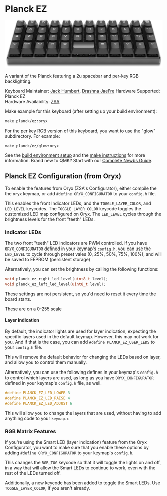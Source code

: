 # Planck EZ

![Planck EZ](https://raw.githubusercontent.com/noroadsleft/qmk_images/master/keyboards/planck/ez/neat-planck-banner.png)

A variant of the Planck featuring a 2u spacebar and per-key RGB backlighting.

Keyboard Maintainer: [Jack Humbert](https://github.com/jackhumbert), [Drashna Jael're](https://github.com/drashna)
Hardware Supported: Planck EZ  
Hardware Availability: [ZSA](https://www.zsa.io/planck/)

Make example for this keyboard (after setting up your build environment):

    make planck/ez:oryx

For the per key RGB version of this keyboard, you want to use the "glow" subdirectory. For example: 

    make planck/ez/glow:oryx
    
See the [build environment setup](https://docs.qmk.fm/#/getting_started_build_tools) and the [make instructions](https://docs.qmk.fm/#/getting_started_make_guide) for more information. Brand new to QMK? Start with our [Complete Newbs Guide](https://docs.qmk.fm/#/newbs).

## Planck EZ Configuration (from Oryx)

To enable the features from Oryx (ZSA's Configurator), either compile the the `oryx` keymap, or add `#define ORYX_CONFIGURATOR` to your `config.h` file.  

This enables the front Indicator LEDs, and the `TOGGLE_LAYER_COLOR`, and `LED_LEVEL` keycodes.  The `TOGGLE_LAYER_COLOR` keycode toggles the customized LED map configured on Oryx. The `LED_LEVEL` cycles through the brightness levels for the front "teeth" LEDs. 

### Indicator LEDs

The two front "teeth" LED indicators are PWM controlled.   If you have `ORYX_CONFIGURATOR` defined in your keymap's `config.h`, you can use the `LED_LEVEL` to cycle through preset vales (0, 25%, 50%, 75%, 100%), and will be saved to EEPROM (persistent storage)

Alternatively, you can set the brightness by calling the following functions: 

```c
void planck_ez_right_led_level(uint8_t level);
void planck_ez_left_led_level(uint8_t level);
```

These settings are not persistent, so you'd need to reset it every time the board starts. 

These are on a 0-255 scale 

#### Layer indication 

By default, the indicator lights are used for layer indication, expecting the specific layers used in the default keymap.  However, this may not work for you.  And if that is the case, you can add `#define PLANCK_EZ_USER_LEDS` to your `config.h` file. 

This will remove the default behavior for changing the LEDs based on layer, and allow you to control them manually. 

Alternatively, you can use the following defines in your keymap's `config.h` to control which layers are used, as long as you have `ORYX_CONFIGURATOR` defined in your keymap's `config.h` file, as well. 

```c
#define PLANCK_EZ_LED_LOWER 3
#define PLANCK_EZ_LED_RAISE 4
#define PLANCK_EZ_LED_ADJUST 6
```

This will allow you to change the layers that are used, without having to add anything code to your `keymap.c`

### RGB Matrix Features

If you're using the Smart LED (layer indication) feature from the Oryx Configurator, you want to make sure that you enable these options by adding `#define ORYX_CONFIGURATOR` to your keymap's `config.h`. 

This changes the `RGB_TOG` keycode so that it will toggle the lights on and off, in a way that will allow the Smart LEDs to continue to work, even with the rest of the LEDs turned off. 

Additionally, a new keycode has been added to toggle the Smart LEDs.  Use `TOGGLE_LAYER_COLOR`, if you aren't already.  
